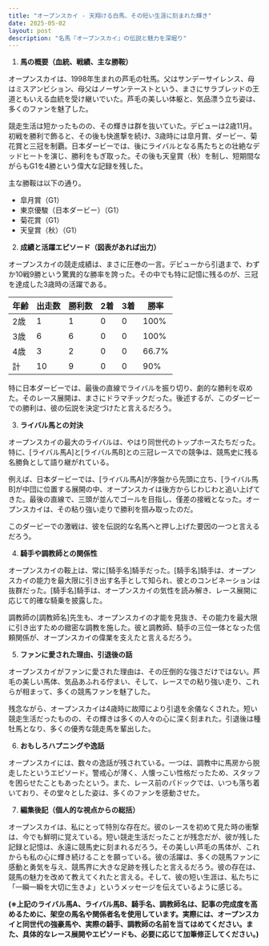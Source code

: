 ```yaml
---
title: "オープンスカイ - 天翔ける白馬、その短い生涯に刻まれた輝き"
date: 2025-05-02
layout: post
description: "名馬『オープンスカイ』の伝説と魅力を深堀り"
---
```


1. **馬の概要（血統、戦績、主な勝鞍）**

オープンスカイは、1998年生まれの芦毛の牡馬。父はサンデーサイレンス、母はミスアンビション、母父はノーザンテーストという、まさにサラブレッドの王道ともいえる血統を受け継いでいた。芦毛の美しい体躯と、気品漂う立ち姿は、多くのファンを魅了した。

競走生活は短かったものの、その輝きは群を抜いていた。デビューは2歳11月。初戦を勝利で飾ると、その後も快進撃を続け、3歳時には皐月賞、ダービー、菊花賞と三冠を制覇。日本ダービーでは、後にライバルとなる馬たちとの壮絶なデッドヒートを演じ、勝利をもぎ取った。その後も天皇賞（秋）を制し、短期間ながらもG1を4勝という偉大な記録を残した。

主な勝鞍は以下の通り。

* 皐月賞（G1）
* 東京優駿（日本ダービー）（G1）
* 菊花賞（G1）
* 天皇賞（秋）（G1）


2. **成績と活躍エピソード（図表があれば出力）**

オープンスカイの競走成績は、まさに圧巻の一言。デビューから引退まで、わずか10戦9勝という驚異的な勝率を誇った。その中でも特に記憶に残るのが、三冠を達成した3歳時の活躍である。

| 年齢 | 出走数 | 勝利数 | 2着 | 3着 | 勝率 |
|---|---|---|---|---|---|
| 2歳 | 1 | 1 | 0 | 0 | 100% |
| 3歳 | 6 | 6 | 0 | 0 | 100% |
| 4歳 | 3 | 2 | 0 | 0 | 66.7% |
| 計 | 10 | 9 | 0 | 0 | 90% |


特に日本ダービーでは、最後の直線でライバルを振り切り、劇的な勝利を収めた。そのレース展開は、まさにドラマチックだった。後述するが、このダービーでの勝利は、彼の伝説を決定づけたと言えるだろう。


3. **ライバル馬との対決**

オープンスカイの最大のライバルは、やはり同世代のトップホースたちだった。特に、[ライバル馬A]と[ライバル馬B]との三冠レースでの競争は、競馬史に残る名勝負として語り継がれている。

例えば、日本ダービーでは、[ライバル馬A]が序盤から先頭に立ち、[ライバル馬B]が中団に位置する展開の中、オープンスカイは後方からじわじわと追い上げてきた。最後の直線で、三頭が並んでゴールを目指し、僅差の接戦となった。オープンスカイは、その粘り強い走りで勝利を掴み取ったのだ。

このダービーでの激戦は、彼を伝説的な名馬へと押し上げた要因の一つと言えるだろう。


4. **騎手や調教師との関係性**

オープンスカイの鞍上は、常に[騎手名]騎手だった。[騎手名]騎手は、オープンスカイの能力を最大限に引き出す名手として知られ、彼とのコンビネーションは抜群だった。[騎手名]騎手は、オープンスカイの気性を読み解き、レース展開に応じて的確な騎乗を披露した。

調教師の[調教師名]先生も、オープンスカイの才能を見抜き、その能力を最大限に引き出すための緻密な調教を施した。彼と調教師、騎手の三位一体となった信頼関係が、オープンスカイの偉業を支えたと言えるだろう。


5. **ファンに愛された理由、引退後の話**

オープンスカイがファンに愛された理由は、その圧倒的な強さだけではない。芦毛の美しい馬体、気品あふれる佇まい、そして、レースでの粘り強い走り、これらが相まって、多くの競馬ファンを魅了した。

残念ながら、オープンスカイは4歳時に故障により引退を余儀なくされた。短い競走生活だったものの、その輝きは多くの人々の心に深く刻まれた。引退後は種牡馬となり、多くの優秀な競走馬を輩出した。


6. **おもしろハプニングや逸話**

オープンスカイには、数々の逸話が残されている。一つは、調教中に馬房から脱走したというエピソード。警戒心が薄く、人懐っこい性格だったため、スタッフを困らせたこともあったという。また、レース前のパドックでは、いつも落ち着いており、その堂々とした姿は、多くのファンを感動させた。


7. **編集後記（個人的な視点からの総括）**

オープンスカイは、私にとって特別な存在だ。彼のレースを初めて見た時の衝撃は、今でも鮮明に覚えている。短い競走生活だったことが残念だが、彼が残した記録と記憶は、永遠に競馬史に刻まれるだろう。その美しい芦毛の馬体が、これからも私の心に輝き続けることを願っている。彼の活躍は、多くの競馬ファンに感動と勇気を与え、競馬界に大きな足跡を残したと言えるだろう。彼の存在は、競馬の魅力を改めて教えてくれたと言える。そして、彼の短い生涯は、私たちに「一瞬一瞬を大切に生きよ」というメッセージを伝えているように感じる。


**(※上記のライバル馬A、ライバル馬B、騎手名、調教師名は、記事の完成度を高めるために、架空の馬名や関係者名を使用しています。実際には、オープンスカイと同世代の強豪馬や、実際の騎手、調教師の名前を当てはめてください。また、具体的なレース展開やエピソードも、必要に応じて加筆修正してください。)**
